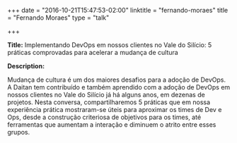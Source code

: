 +++
date = "2016-10-21T15:47:53-02:00"
linktitle = "fernando-moraes"
title = "Fernando Moraes"
type = "talk"

+++

<div class="span-15  ">
  <div class="span-15  last ">
  <p><strong>Title:</strong>
Implementando DevOps em nossos clientes no Vale do Silício: 5 práticas comprovadas para acelerar a mudança de cultura
</p>

<p><strong>Description:</strong></p>

<p>
Mudança de cultura é um dos maiores desafios para a adoção de DevOps. A Daitan tem contribuído e também aprendido com a adoção de DevOps em nossos clientes no Vale do Silício já há alguns anos, em dezenas de projetos. Nesta conversa, compartilharemos 5 práticas que em nossa experiência prática mostraram-se úteis para aproximar os times de Dev e Ops, desde a construção criteriosa de objetivos para os times, até ferramentas que aumentam a interação e diminuem o atrito entre esses grupos.
</p>
<p>

  </div>
</div>

